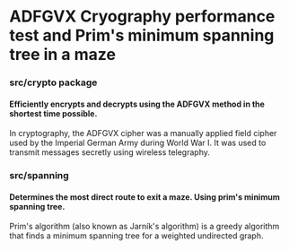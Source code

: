 # ADFGVX Cryography performance test and Prim's minimum spanning tree in a maze

### src/crypto package
#### Efficiently encrypts and decrypts using the ADFGVX method in the shortest time possible.
In cryptography, the ADFGVX cipher was a manually applied field cipher used by the Imperial German Army during World War I. It was used to transmit messages secretly using wireless telegraphy.
### src/spanning
#### Determines the most direct route to exit a maze. Using prim's minimum spanning tree.
Prim's algorithm (also known as Jarník's algorithm) is a greedy algorithm that finds a minimum spanning tree for a weighted undirected graph.
